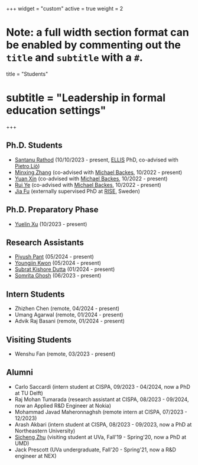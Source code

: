 +++
widget = "custom"
active = true
weight = 2

# Note: a full width section format can be enabled by commenting out the `title` and `subtitle` with a `#`.
title = "Students"
# subtitle = "Leadership in formal education settings"
+++

<h2>Ph.D. Students</h2>

+ [Santanu Rathod](https://ellis.eu/projects/towards-efficient-and-reliable-deep-learning-systems-using-geometric-methods) (10/10/2023 - present, [ELLIS](https://ellis.eu/) PhD, co-advised with [Pietro Liò](https://www.cl.cam.ac.uk/~pl219/))
+ [Minxing Zhang](https://minxingzhang.github.io/) (co-advised with [Michael Backes](https://cispa.de/de/people/backes), 10/2022 - present)
+ [Yuan Xin](https://applexy.github.io/) (co-advised with [Michael Backes](https://cispa.de/de/people/backes), 10/2022 - present)
+ [Rui Ye](https://cispa.de/de/people/rui.ye) (co-advised with [Michael Backes](https://cispa.de/de/people/backes), 10/2022 - present)
+ [Jia Fu](https://jasonfu1998.github.io/) (externally supervised PhD at [RISE](https://www.ri.se/en), Sweden)
<!-- + [Yiyong Liu](https://liu199604.github.io/) (co-advised with [Michael Backes](https://cispa.de/de/people/backes), 10/2022 - present) -->

<h2>Ph.D. Preparatory Phase</h2>

+ [Yuelin Xu](https://scholar.google.com/citations?user=-cwTgtkAAAAJ&hl=en&oi=sra) (10/2023 - present)

<h2>Research Assistants</h2>

+ [Piyush Pant](https://cispa.de/en/people/c01pipa) (05/2024 - present)
+ [Youngjin Kwon](https://cispa.de/en/people/c01yokw) (05/2024 - present)
+ [Subrat Kishore Dutta](https://cispa.de/de/people/c01sudu) (01/2024 - present)
+ [Somrita Ghosh](https://cispa.de/de/people/c01sogh) (06/2023 - present)

<h2>Intern Students</h2>

+ Zhizhen Chen (remote, 04/2024 - present)
+ Umang Agarwal (remote, 01/2024 - present)
+ Advik Raj Basani (remote, 01/2024 - present)

<h2>Visiting Students</h2>

+ Wenshu Fan (remote, 03/2023 - present)

<h2>Alumni</h2>

+ Carlo Saccardi (intern student at CISPA, 09/2023 - 04/2024, now a PhD at TU Delft)
+ Raj Mohan Tumarada (research assistant at CISPA, 08/2023 - 09/2024, now an Applied R&D Engineer at Nokia)
+ Mohammad Javad Maheronnaghsh (remote intern at CISPA, 07/2023 - 12/2023)
+ Arash Akbari (intern student at CISPA, 08/2023 - 09/2023, now a PhD at Northeastern University)
+ [Sicheng Zhu](https://schzhu.github.io/) (visiting student at UVa, Fall'19 - Spring'20, now a PhD at UMD)
+ Jack Prescott (UVa undergraduate, Fall'20 - Spring'21, now a R&D engineer at NEX)

